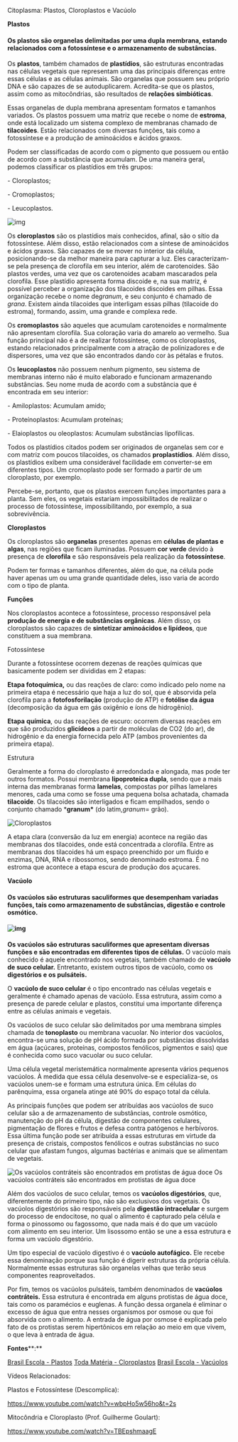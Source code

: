 Citoplasma: Plastos, Cloroplastos e Vacúolo

**Plastos**

#### Os plastos são organelas delimitadas por uma dupla membrana, estando relacionados com a fotossíntese e o armazenamento de substâncias.

Os **plastos**, também chamados de **plastídios**, são estruturas encontradas nas células vegetais que representam uma das principais diferenças entre essas células e as células animais. São organelas que possuem seu próprio DNA e são capazes de se autoduplicarem. Acredita-se que os plastos, assim como as mitocôndrias, são resultados de **relações simbióticas**.

Essas organelas de dupla membrana apresentam formatos e tamanhos variados. Os plastos possuem uma matriz que recebe o nome de **estroma**, onde está localizado um sistema complexo de membranas chamado de **tilacoides**. Estão relacionados com diversas funções, tais como a fotossíntese e a produção de aminoácidos e ácidos graxos.

Podem ser classificadas de acordo com o pigmento que possuem ou então de acordo com a substância que acumulam. De uma maneira geral, podemos classificar os plastídios em três grupos:

\- Cloroplastos;

\- Cromoplastos;

\- Leucoplastos.

![img](https://static.planejativo.com/uploads/novas/f0805619c2643f574d97d70de0495f3b.jpg)

Os **cloroplastos** são os plastídios mais conhecidos, afinal, são o sítio da fotossíntese. Além disso, estão relacionados com a síntese de aminoácidos e ácidos graxos. São capazes de se mover no interior da célula, posicionando-se da melhor maneira para capturar a luz. Eles caracterizam-se pela presença de clorofila em seu interior, além de carotenoides. São plastos verdes, uma vez que os carotenoides acabam mascarados pela clorofila. Esse plastídio apresenta forma discoide e, na sua matriz, é possível perceber a organização dos tilacoides discoides em pilhas. Essa organização recebe o nome de*granum*, e seu conjunto é chamado de *grana*. Existem ainda tilacoides que interligam essas pilhas (tilacoide do estroma), formando, assim, uma grande e complexa rede.

Os **cromoplastos** são aqueles que acumulam carotenoides e normalmente não apresentam clorofila. Sua coloração varia do amarelo ao vermelho. Sua função principal não é a de realizar fotossíntese, como os cloroplastos, estando relacionados principalmente com a atração de polinizadores e de dispersores, uma vez que são encontrados dando cor às pétalas e frutos.

Os **leucoplastos** não possuem nenhum pigmento, seu sistema de membranas interno não é muito elaborado e funcionam armazenando substâncias. Seu nome muda de acordo com a substância que é encontrada em seu interior:

\- Amiloplastos: Acumulam amido;

\- Proteínoplastos: Acumulam proteínas;

\- Elaioplastos ou oleoplastos: Acumulam substâncias lipofílicas.

Todos os plastídios citados podem ser originados de organelas sem cor e com matriz com poucos tilacoides, os chamados **proplastídios**. Além disso, os plastídios exibem uma considerável facilidade em converter-se em diferentes tipos. Um cromoplasto pode ser formado a partir de um cloroplasto, por exemplo.

Percebe-se, portanto, que os plastos exercem funções importantes para a planta. Sem eles, os vegetais estariam impossibilitados de realizar o processo de fotossíntese, impossibilitando, por exemplo, a sua sobrevivência.

**Cloroplastos**

Os cloroplastos são **organelas** presentes apenas em **células de plantas e algas**, nas regiões que ficam iluminadas. Possuem **cor verde** devido à presença de **clorofila** e são responsáveis pela realização da **fotossíntese**.

Podem ter formas e tamanhos diferentes, além do que, na célula pode haver apenas um ou uma grande quantidade deles, isso varia de acordo com o tipo de planta.

**Funções**

Nos cloroplastos acontece a fotossíntese, processo responsável pela **produção de energia e de substâncias orgânicas**. Além disso, os cloroplastos são capazes de **sintetizar aminoácidos e lipídeos**, que constituem a sua membrana.

Fotossíntese

Durante a fotossíntese ocorrem dezenas de reações químicas que basicamente podem ser divididas em 2 etapas:

**Etapa fotoquímica,** ou das reações de claro: como indicado pelo nome na primeira etapa é necessário que haja a luz do sol, que é absorvida pela clorofila para a **fotofosforilação** (produção de ATP) e **fotólise da água** (decomposição da água em gás oxigênio e íons de hidrogênio).

**Etapa** **química**, ou das reações de escuro: ocorrem diversas reações em que são produzidos **glicídeos** a partir de moléculas de CO2 (do ar), de hidrogênio e da energia fornecida pelo ATP (ambos provenientes da primeira etapa).

Estrutura

Geralmente a forma do cloroplasto é arredondada e alongada, mas pode ter outros formatos. Possui membrana **lipoproteica dupla**, sendo que a mais interna das membranas forma **lamelas**, compostas por pilhas lamelares menores, cada uma como se fosse uma pequena bolsa achatada, chamada **tilacoide**. Os tilacoides são interligados e ficam empilhados, sendo o conjunto chamado ***granum\*** (do latim,*granum*= grão).



![Cloroplastos](https://static.planejativo.com/uploads/novas/7a33ebe07972096e622c3e21cf5856c5.jpg)

A etapa clara (conversão da luz em energia) acontece na região das membranas dos tilacoides, onde está concentrada a clorofila. Entre as membranas dos tilacoides há um espaço preenchido por um fluido e enzimas, DNA, RNA e ribossomos, sendo denominado estroma. É no estroma que acontece a etapa escura de produção dos açucares.

**Vacúolo**

#### Os vacúolos são estruturas saculiformes que desempenham variadas funções, tais como armazenamento de substâncias, digestão e controle osmótico.

#### ![img](https://static.planejativo.com/uploads/novas/76c64bbf55f3bd7e2be3e10862f20e36.png)

**Os vacúolos são estruturas saculiformes que apresentam diversas funções e são encontradas em diferentes tipos de células.** O vacúolo mais conhecido é aquele encontrado nos vegetais, também chamado de **vacúolo de suco celular.** Entretanto, existem outros tipos de vacúolo, como os **digestórios e os pulsáteis.**

O **vacúolo de suco celular** é o tipo encontrado nas células vegetais e geralmente é chamado apenas de vacúolo. Essa estrutura, assim como a presença de parede celular e plastos, constitui uma importante diferença entre as células animais e vegetais.

Os vacúolos de suco celular são delimitados por uma membrana simples chamada de **tonoplasto** ou membrana vacuolar. No interior dos vacúolos, encontra-se uma solução de pH ácido formada por substâncias dissolvidas em água (açúcares, proteínas, compostos fenólicos, pigmentos e sais) que é conhecida como suco vacuolar ou suco celular.

Uma célula vegetal meristemática normalmente apresenta vários pequenos vacúolos. À medida que essa célula desenvolve-se e especializa-se, os vacúolos unem-se e formam uma estrutura única. Em células do parênquima, essa organela atinge até 90% do espaço total da célula.

As principais funções que podem ser atribuídas aos vacúolos de suco celular são a de armazenamento de substâncias, controle osmótico, manutenção do pH da célula, digestão de componentes celulares, pigmentação de flores e frutos e defesa contra patógenos e herbívoros. Essa última função pode ser atribuída a essas estruturas em virtude da presença de cristais, compostos fenólicos e outras substâncias no suco celular que afastam fungos, algumas bactérias e animais que se alimentam de vegetais.

![Os vacúolos contráteis são encontrados em protistas de água doce](https://static.planejativo.com/uploads/novas/ab8ab65c3fc9e970e8b2531b6f96dcbb.jpg)
Os vacúolos contráteis são encontrados em protistas de água doce

Além dos vacúolos de suco celular, temos os **vacúolos digestórios**, que, diferentemente do primeiro tipo, não são exclusivos dos vegetais. Os vacúolos digestórios são responsáveis pela **digestão intracelular** e surgem do processo de endocitose, no qual o alimento é capturado pela célula e forma o pinossomo ou fagossomo, que nada mais é do que um vacúolo com alimento em seu interior. Um lisossomo então se une a essa estrutura e forma um vacúolo digestório.

Um tipo especial de vacúolo digestivo é o **vacúolo autofágico.** Ele recebe essa denominação porque sua função é digerir estruturas da própria célula. Normalmente essas estruturas são organelas velhas que terão seus componentes reaproveitados.

Por fim, temos os vacúolos pulsáteis, também denominados de **vacúolos contráteis.** Essa estrutura é encontrada em alguns protistas de água doce, tais como os paramécios e euglenas. A função dessa organela é eliminar o excesso de água que entra nesses organismos por osmose ou que foi absorvida com o alimento. A entrada de água por osmose é explicada pelo fato de os protistas serem hipertônicos em relação ao meio em que vivem, o que leva à entrada de água.

**Fontes****:** 

[Brasil Escola - Plastos](https://brasilescola.uol.com.br/biologia/plastos.htm) 
[Toda Matéria - Cloroplastos](https://www.todamateria.com.br/cloroplastos/)
[Brasil Escola - Vacúolos](https://brasilescola.uol.com.br/biologia/vacuolos.htm)

Vídeos Relacionados:

Plastos e Fotossíntese (Descomplica):

 https://www.youtube.com/watch?v=wbpHo5w56ho&t=2s

Mitocôndria e Cloroplasto (Prof. Guilherme Goulart):

https://www.youtube.com/watch?v=TBEpshmaagE



